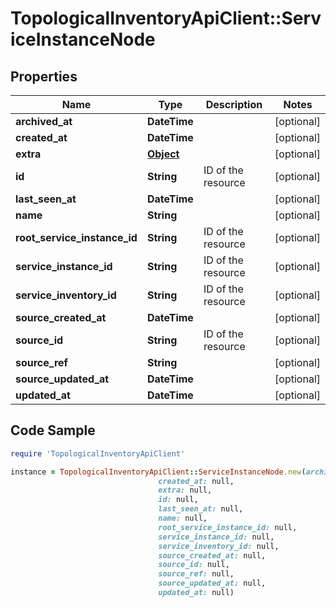# TopologicalInventoryApiClient::ServiceInstanceNode

## Properties

Name | Type | Description | Notes
------------ | ------------- | ------------- | -------------
**archived_at** | **DateTime** |  | [optional] 
**created_at** | **DateTime** |  | [optional] 
**extra** | [**Object**](.md) |  | [optional] 
**id** | **String** | ID of the resource | [optional] 
**last_seen_at** | **DateTime** |  | [optional] 
**name** | **String** |  | [optional] 
**root_service_instance_id** | **String** | ID of the resource | [optional] 
**service_instance_id** | **String** | ID of the resource | [optional] 
**service_inventory_id** | **String** | ID of the resource | [optional] 
**source_created_at** | **DateTime** |  | [optional] 
**source_id** | **String** | ID of the resource | [optional] 
**source_ref** | **String** |  | [optional] 
**source_updated_at** | **DateTime** |  | [optional] 
**updated_at** | **DateTime** |  | [optional] 

## Code Sample

```ruby
require 'TopologicalInventoryApiClient'

instance = TopologicalInventoryApiClient::ServiceInstanceNode.new(archived_at: null,
                                 created_at: null,
                                 extra: null,
                                 id: null,
                                 last_seen_at: null,
                                 name: null,
                                 root_service_instance_id: null,
                                 service_instance_id: null,
                                 service_inventory_id: null,
                                 source_created_at: null,
                                 source_id: null,
                                 source_ref: null,
                                 source_updated_at: null,
                                 updated_at: null)
```


